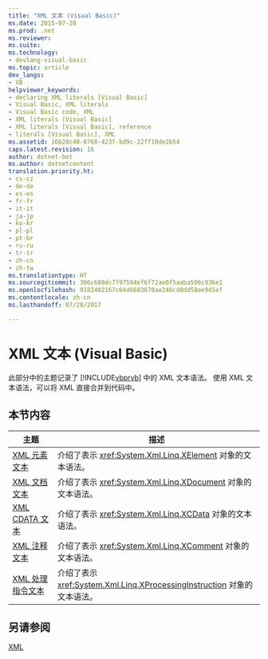 ```yaml
---
title: "XML 文本 (Visual Basic)"
ms.date: 2015-07-20
ms.prod: .net
ms.reviewer: 
ms.suite: 
ms.technology:
- devlang-visual-basic
ms.topic: article
dev_langs:
- VB
helpviewer_keywords:
- declaring XML literals [Visual Basic]
- Visual Basic, XML literals
- Visual Basic code, XML
- XML literals [Visual Basic]
- XML literals [Visual Basic], reference
- literals [Visual Basic], XML
ms.assetid: 16b28c40-8768-423f-bd9c-22ff10de2b54
caps.latest.revision: 16
author: dotnet-bot
ms.author: dotnetcontent
translation.priority.ht:
- cs-cz
- de-de
- es-es
- fr-fr
- it-it
- ja-jp
- ko-kr
- pl-pl
- pt-br
- ru-ru
- tr-tr
- zh-cn
- zh-tw
ms.translationtype: HT
ms.sourcegitcommit: 306c608dc7f97594ef6f72ae0f5aaba596c936e1
ms.openlocfilehash: 9182402167c64d6683670ae240cd0dd58ee9d1ef
ms.contentlocale: zh-cn
ms.lasthandoff: 07/28/2017

---
```

# <a name="xml-literals-visual-basic"></a>XML 文本 (Visual Basic)
此部分中的主题记录了 [!INCLUDE[vbprvb](~/includes/vbprvb-md.md)] 中的 XML 文本语法。 使用 XML 文本语法，可以将 XML 直接合并到代码中。  
  
## <a name="in-this-section"></a>本节内容  
  
|主题|描述|  
|-----------|-----------------|  
|[XML 元素文本](../../../visual-basic/language-reference/xml-literals/xml-element-literal.md)|介绍了表示 <xref:System.Xml.Linq.XElement> 对象的文本语法。|  
|[XML 文档文本](../../../visual-basic/language-reference/xml-literals/xml-document-literal.md)|介绍了表示 <xref:System.Xml.Linq.XDocument> 对象的文本语法。|  
|[XML CDATA 文本](../../../visual-basic/language-reference/xml-literals/xml-cdata-literal.md)|介绍了表示 <xref:System.Xml.Linq.XCData> 对象的文本语法。|  
|[XML 注释文本](../../../visual-basic/language-reference/xml-literals/xml-comment-literal.md)|介绍了表示 <xref:System.Xml.Linq.XComment> 对象的文本语法。|  
|[XML 处理指令文本](../../../visual-basic/language-reference/xml-literals/xml-processing-instruction-literal.md)|介绍了表示 <xref:System.Xml.Linq.XProcessingInstruction> 对象的文本语法。|  
  
## <a name="see-also"></a>另请参阅  
 [XML](../../../visual-basic/programming-guide/language-features/xml/index.md)

